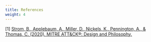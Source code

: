 ```yaml
---
title: References
weight: 4
---
```


[1] [Strom, B., Applebaum, A., Miller, D., Nickels, K., Pennington, A., & Thomas, C. (2020). MITRE ATT&CK®: Design and Philosophy.](https://attack.mitre.org/docs/ATTACK_Design_and_Philosophy_March_2020.pdf)